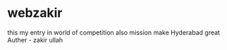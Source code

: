 # webzakir
this my entry in world of competition also mission make Hyderabad great 
Auther - zakir ullah 
